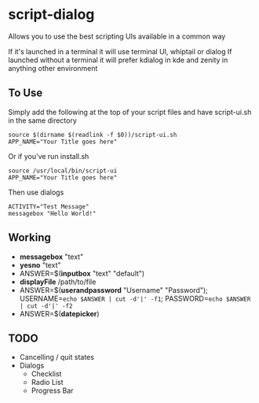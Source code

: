 script-dialog
=============

Allows you to use the best scripting UIs available in a common way

If it's launched in a terminal it will use terminal UI, whiptail or dialog
If launched without a terminal it will prefer kdialog in kde and zenity in anything other environment

To Use
-------
Simply add the following at the top of your script files and have script-ui.sh in the same directory

    source $(dirname $(readlink -f $0))/script-ui.sh
    APP_NAME="Your Title goes here"
    
Or if you've run install.sh

    source /usr/local/bin/script-ui
    APP_NAME="Your Title goes here"

Then use dialogs

    ACTIVITY="Test Message"
    messagebox "Hello World!"

Working
------
  * **messagebox** "text"
  * **yesno** "text"
  * ANSWER=$(**inputbox** "text" "default")
  * **displayFile** /path/to/file
  * ANSWER=$(**userandpassword** "Username" "Password"); USERNAME=`echo $ANSWER | cut -d'|' -f1`; PASSWORD=`echo $ANSWER | cut -d'|' -f2`
  * ANSWER=$(**datepicker**)


TODO
------
  * Cancelling / quit states
  * Dialogs
      * Checklist
      * Radio List
      * Progress Bar
